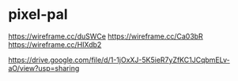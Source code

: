 # pixel-pal

https://wireframe.cc/duSWCe
https://wireframe.cc/Ca03bR
https://wireframe.cc/HIXdb2

https://drive.google.com/file/d/1-1jOxXJ-5K5ieR7yZfKC1JCqbmELv-aO/view?usp=sharing
